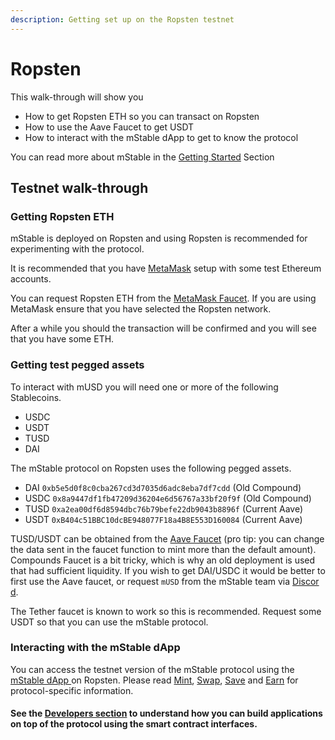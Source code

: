 ```yaml
---
description: Getting set up on the Ropsten testnet
---
```


# Ropsten

This walk-through will show you

* How to get Ropsten ETH so you can transact on Ropsten
* How to use the Aave Faucet to get USDT
* How to interact with the mStable dApp to get to know the protocol

You can read more about mStable in the [Getting Started](../../#what-is-mstable) Section

## Testnet walk-through

### Getting Ropsten ETH

mStable is deployed on Ropsten and using Ropsten is recommended for experimenting with the protocol.

It is recommended that you have [MetaMask](https://metamask.io/) setup with some test Ethereum accounts.

You can request Ropsten ETH from the [MetaMask Faucet](https://faucet.metamask.io/). If you are using MetaMask ensure that you have selected the Ropsten network.

After a while you should the transaction will be confirmed and you will see that you have some ETH.

### Getting test pegged assets

To interact with mUSD you will need one or more of the following Stablecoins.

* USDC
* USDT
* TUSD
* DAI

The mStable protocol on Ropsten uses the following pegged assets.

* DAI `0xb5e5d0f8c0cba267cd3d7035d6adc8eba7df7cdd` \(Old Compound\)
* USDC `0x8a9447df1fb47209d36204e6d56767a33bf20f9f` \(Old Compound\)
* TUSD `0xa2ea00df6d8594dbc76b79befe22db9043b8896f` \(Current Aave\)
* USDT `0xB404c51BBC10dcBE948077F18a4B8E553D160084` \(Current Aave\)

TUSD/USDT can be obtained from the [Aave Faucet](https://testnet.aave.com/faucet/) \(pro tip: you can change the data sent in the faucet function to mint more than the default amount\). Compounds Faucet is a bit tricky, which is why an old deployment is used that had sufficient liquidity. If you wish to get DAI/USDC it would be better to first use the Aave faucet, or request `mUSD` from the mStable team via [Discor​​d](https://discord.com/invite/pgCVG7e).

The Tether faucet is known to work so this is recommended. Request some USDT so that you can use the mStable protocol.

### Interacting with the mStable dApp

You can access the testnet version of the mStable protocol using the [mStable dApp ](https://app-dot-mstable-ropsten.appspot.com/)on Ropsten. Please read [Mint](../../mstable-assets/massets/minting-and-redemption/), [Swap](../../mstable-assets/massets/swapping.md), [Save](../../mstable-assets/massets/native-interest-rate.md) and [Earn](../../mstable-assets/massets/earn.md) for protocol-specific information.

#### See the [Developers section](get-set-up-on-ropsten.md) to understand how you can build applications on top of the protocol using the smart contract interfaces.

